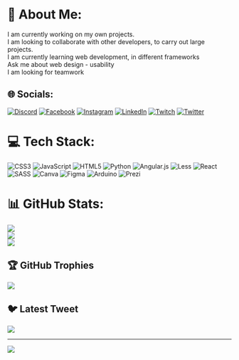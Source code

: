 # 💫 About Me:
I am currently working on my own projects.<br>I am looking to collaborate with other developers, to carry out large projects.<br>I am currently learning web development, in different frameworks<br>Ask me about web design - usability<br>I am looking for teamwork 


## 🌐 Socials:
[![Discord](https://img.shields.io/badge/Discord-%237289DA.svg?logo=discord&logoColor=white)](https://discord.gg/PAPUH#0210) [![Facebook](https://img.shields.io/badge/Facebook-%231877F2.svg?logo=Facebook&logoColor=white)](https://www.facebook.com/diegofernando.guerrero.12) [![Instagram](https://img.shields.io/badge/Instagram-%23E4405F.svg?logo=Instagram&logoColor=white)](https://www.instagram.com/__papuh__/) [![LinkedIn](https://img.shields.io/badge/LinkedIn-%230077B5.svg?logo=linkedin&logoColor=white)](https://linkedin.com/in/DiegoFernandoMedina) [![Twitch](https://img.shields.io/badge/Twitch-%239146FF.svg?logo=Twitch&logoColor=white)](https://twitch.tv/thepapuhxd) [![Twitter](https://img.shields.io/badge/Twitter-%231DA1F2.svg?logo=Twitter&logoColor=white)](https://twitter.com/@Papuh_Punsh) 

# 💻 Tech Stack:
![CSS3](https://img.shields.io/badge/css3-%231572B6.svg?style=for-the-badge&logo=css3&logoColor=white) ![JavaScript](https://img.shields.io/badge/javascript-%23323330.svg?style=for-the-badge&logo=javascript&logoColor=%23F7DF1E) ![HTML5](https://img.shields.io/badge/html5-%23E34F26.svg?style=for-the-badge&logo=html5&logoColor=white) ![Python](https://img.shields.io/badge/python-3670A0?style=for-the-badge&logo=python&logoColor=ffdd54) ![Angular.js](https://img.shields.io/badge/angular.js-%23E23237.svg?style=for-the-badge&logo=angularjs&logoColor=white) ![Less](https://img.shields.io/badge/less-2B4C80?style=for-the-badge&logo=less&logoColor=white) ![React](https://img.shields.io/badge/react-%2320232a.svg?style=for-the-badge&logo=react&logoColor=%2361DAFB) ![SASS](https://img.shields.io/badge/SASS-hotpink.svg?style=for-the-badge&logo=SASS&logoColor=white) ![Canva](https://img.shields.io/badge/Canva-%2300C4CC.svg?style=for-the-badge&logo=Canva&logoColor=white) 	![Figma](https://img.shields.io/badge/figma-%23F24E1E.svg?style=for-the-badge&logo=figma&logoColor=white) ![Arduino](https://img.shields.io/badge/-Arduino-00979D?style=for-the-badge&logo=Arduino&logoColor=white) ![Prezi](https://img.shields.io/badge/Prezi-%23000000.svg?style=for-the-badge&logo=Prezi&logoColor=white)
# 📊 GitHub Stats:
![](https://github-readme-stats.vercel.app/api?username=DiegoFernandoMedina&theme=tokyonight&hide_border=false&include_all_commits=false&count_private=false)<br/>
![](https://github-readme-streak-stats.herokuapp.com/?user=DiegoFernandoMedina&theme=tokyonight&hide_border=false)<br/>
![](https://github-readme-stats.vercel.app/api/top-langs/?username=DiegoFernandoMedina&theme=tokyonight&hide_border=false&include_all_commits=false&count_private=false&layout=compact)

## 🏆 GitHub Trophies
![](https://github-profile-trophy.vercel.app/?username=DiegoFernandoMedina&theme=gruvbox&no-frame=false&no-bg=true&margin-w=4)

## 🐦 Latest Tweet
[![](https://gtce.itsvg.in/api?username=@Papuh_Punsh)](https://github.com/VishwaGauravIn/github-twitter-card-embed)

---
[![](https://visitcount.itsvg.in/api?id=DiegoFernandoMedina&icon=2&color=3)](https://visitcount.itsvg.in)

<!-- Proudly created with GPRM ( https://gprm.itsvg.in ) -->
